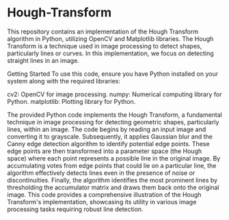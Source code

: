 # Hough-Transform
This repository contains an implementation of the Hough Transform algorithm in Python, utilizing OpenCV and Matplotlib libraries. The Hough Transform is a technique used in image processing to detect shapes, particularly lines or curves. In this implementation, we focus on detecting straight lines in an image.

Getting Started
To use this code, ensure you have Python installed on your system along with the required libraries:

cv2: OpenCV for image processing.
numpy: Numerical computing library for Python.
matplotlib: Plotting library for Python.

The provided Python code implements the Hough Transform, a fundamental technique in image processing for detecting geometric shapes, particularly lines, within an image. The code begins by reading an input image and converting it to grayscale. Subsequently, it applies Gaussian blur and the Canny edge detection algorithm to identify potential edge points. These edge points are then transformed into a parameter space (the Hough space) where each point represents a possible line in the original image. By accumulating votes from edge points that could lie on a particular line, the algorithm effectively detects lines even in the presence of noise or discontinuities. Finally, the algorithm identifies the most prominent lines by thresholding the accumulator matrix and draws them back onto the original image. This code provides a comprehensive illustration of the Hough Transform's implementation, showcasing its utility in various image processing tasks requiring robust line detection.
